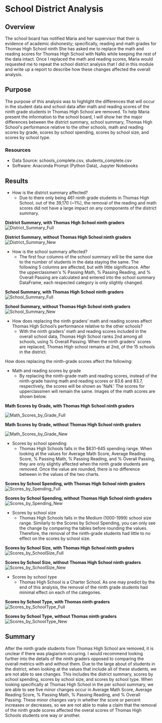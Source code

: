 # School District Analysis

## Overview
The school board has notified Maria and her supervisor that their is evidence of academic dishonesty; specifically, reading and math grades for Thomas High School ninth  She has asked me to replace the math and reading scores for Thomas High School with NaNs while keeping the rest of the data intact. Once I replaced the math and reading scores, Maria would requested me to repeat the school district analysis that I did in this module and write up a report to describe how these changes affected the overall analysis.

## Purpose
The purpose of this analysis was to highlight the differences that will occur in the student data and school data after math and reading scores of the ninth grade students in Thomas High School are removed. To help Maria present the information to the school board, I will show her the major differences between the district summary, school summary, Thomas High School's performance relative to the other schools, math and reading scores by grade, scores by school spending, scores by school size, and scores by school type.

### Resources
- Data Source: schools_complete.csv, students_complete.csv
- Software: Anaconda Prompt (Python Data), Jupyter Notebooks

## Results
- How is the district summary affected?
  - Due to there only being 461 ninth grade students in Thomas High School, out of the 39,170 (~1%), the removal of the reading and math scores did not have a large impact on any components of the district summary.

**District Summary, with Thomas High School ninth graders**
![District_Summary_Full](https://user-images.githubusercontent.com/109091887/186651315-0be756a1-f52c-4d3c-b0a2-a7874e97d56b.PNG)

**District Summary, without Thomas High School ninth graders**
![District_Summary_New](https://user-images.githubusercontent.com/109091887/186651363-7cdfbd6e-3552-446e-89a0-2983568277c5.PNG)


- How is the school summary affected?
  - The first four columns of the school summary will be the same due to the number of students in the data staying the same. The following 5 columns are affected, but with little significance. After the upperclassmen's % Passing Math, % Passing Reading, and % Overall Passing are calculated and entered into the school summary DataFrame, each respected category is only slightly changed.  
  
**School Summary, with Thomas High School ninth graders**
![School_Summary_Full](https://user-images.githubusercontent.com/109091887/186653601-055e5d29-a0a3-4cd4-92c6-aeb1a526a064.PNG)
 
**School Summary, without Thomas High School ninth graders**
![School_Summary_New](https://user-images.githubusercontent.com/109091887/186670984-4856130d-83f7-452a-9b67-6fb312d6d82e.PNG)

- How does replacing the ninth graders’ math and reading scores affect Thomas High School’s performance relative to the other schools?
  - With the ninth graders' math and reading scores included in the overall school data, Thomas High School ranks 2nd among all schools, using % Overall Passing. When the ninth graders' scores are replaced, Thomas High school remains at 2nd, of the 15 schools in the district.

How does replacing the ninth-grade scores affect the following:
- Math and reading scores by grade
  - By replacing the ninth-grade math and reading scores, instead of the ninth-grade having math and reading scores or 83.6 and 83.7, respectively, the scores will be shown as 'NaN.' The scores for upperclassmen will remain the same. Images of the math scores are shown below.

**Math Scores by Grade, with Thomas High School ninth graders**

![Math_Scores_by_Grade_Full](https://user-images.githubusercontent.com/109091887/187212196-462629a7-fecd-4ca1-92c0-b08d5f47b18d.PNG)

**Math Scores by Grade, without Thomas High School ninth graders**

![Math_Scores_by_Grade_New](https://user-images.githubusercontent.com/109091887/187212246-e129173a-a5d6-4599-b5e4-0894d2675e71.PNG)

- Scores by school spending
  - Thomas High Schools falls in the $631-645 spending range. When looking at the values for Average Math Score,	Average Reading Score,	% Passing Math,	% Passing Reading, and	% Overall Passing, they are only slightly affected when the ninth grade students are removed. Once the value are rounded, there is no difference between in the values of the two charts.

**Scores by School Spending, with Thomas High School ninth graders**
![Scores_by_Spending_Full](https://user-images.githubusercontent.com/109091887/187212929-7e2396a1-d97d-48b1-b884-c74eb80bac05.PNG)

**Scores by School Spending, without Thomas High School ninth graders**
![Scores_by_Spending_New](https://user-images.githubusercontent.com/109091887/187212949-436fc33a-56b9-4aa3-8590-ddd201907e90.PNG)

- Scores by school size
  - Thomas High Schools falls in the Medium (1000-1999) school size range. Similarly to the Scores by School Spending, you can only see the change by comparing the tables before rounding the values. Therefore, the removal of the ninth-grade students had little to no effect on the scores by school size.

**Scores by School Size, with Thomas High School ninth graders**
![Scores_by_SchoolSize_Full](https://user-images.githubusercontent.com/109091887/187214514-0f493f9c-bd62-4694-9587-c32c017e1f25.PNG)

**Scores by School Size, without Thomas High School ninth graders**
![Scores_by_SchoolSize_New](https://user-images.githubusercontent.com/109091887/187214529-e1632be3-a087-4378-a77e-c57720a6a80c.PNG)

- Scores by school type
  - Thomas High School is a Charter School. As one may predict by the end of this analysis, the removal of the ninth grade students had minimal effect on each of the categories.

**Scores by School Type, with Thomas ninth graders**
![Scores_by_SchoolType_Full](https://user-images.githubusercontent.com/109091887/187215743-819fee60-ca79-4608-a0a0-58dfeb8f8e50.PNG)

**Scores by School Type, without Thomas ninth graders**
![Scores_by_SchoolType_New](https://user-images.githubusercontent.com/109091887/187215768-713739ff-eda2-4fdd-a592-5c690e64197e.PNG)

## Summary
After the ninth grade students from Thomas High School are removed, it is unclear if there was plagiarism occuring. I would recommend looking further into the details of the ninth graders opposed to comparing the overall metrics with and without them. Due to the large about of students in the district, when looking at the values that include all of these students, we are not able to see changes. This includes the district summary, scores by school spending, scores by school size, and scores by school type. When looking specifically at Thomas High School in the per school summary, we are able to see five minor changes occur in Average Math Score, Average Reading Score, % Passing Math, % Passing Reading, and % Overall Passing. These minor changes vary in whether the score or percent increases or decreases, so we are not able to make a claim that the removal of the ninth grade scores affected the overal scores of Thomas High Schools students one way or another. 
